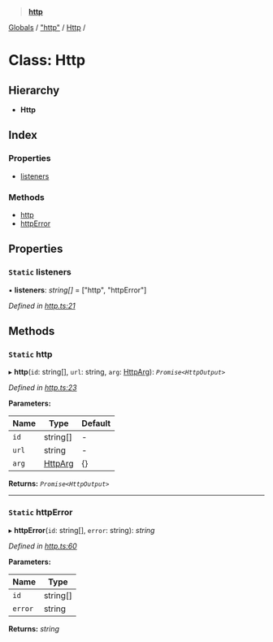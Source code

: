> **[http](../README.md)**

[Globals](../globals.md) / ["http"](../modules/_http_.md) / [Http](_http_.http.md) /

# Class: Http

## Hierarchy

* **Http**

## Index

### Properties

* [listeners](_http_.http.md#static-listeners)

### Methods

* [http](_http_.http.md#static-http)
* [httpError](_http_.http.md#static-httperror)

## Properties

### `Static` listeners

▪ **listeners**: *string[]* =  ["http", "httpError"]

*Defined in [http.ts:21](https://github.com/listener-js/http/blob/3722f4b/src/http.ts#L21)*

## Methods

### `Static` http

▸ **http**(`id`: string[], `url`: string, `arg`: [HttpArg](../interfaces/_http_.httparg.md)): *`Promise<HttpOutput>`*

*Defined in [http.ts:23](https://github.com/listener-js/http/blob/3722f4b/src/http.ts#L23)*

**Parameters:**

Name | Type | Default |
------ | ------ | ------ |
`id` | string[] | - |
`url` | string | - |
`arg` | [HttpArg](../interfaces/_http_.httparg.md) |  {} |

**Returns:** *`Promise<HttpOutput>`*

___

### `Static` httpError

▸ **httpError**(`id`: string[], `error`: string): *string*

*Defined in [http.ts:60](https://github.com/listener-js/http/blob/3722f4b/src/http.ts#L60)*

**Parameters:**

Name | Type |
------ | ------ |
`id` | string[] |
`error` | string |

**Returns:** *string*